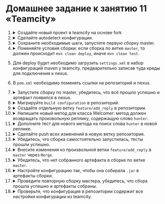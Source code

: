 # Домашнее задание к занятию 11 «Teamcity»

1. <details>
    <summary>Создайте новый проект в teamcity на основе fork</summary>

    ![1st_project](./images/1.png)

    </details>
2. <details>
    <summary>Сделайте autodetect конфигурации.</summary>

    ![autodetect](./images/2.png)

    </details>
3. <details>
    <summary>Сохраните необходимые шаги, запустите первую сборку master.</summary>

    Сборка выполнена успешно.

    ![run_master](./images/3.png)

    </details>
4. <details>
    <summary>Поменяйте условия сборки: если сборка по ветке <code>master</code>, то должен происходит <code>mvn clean deploy</code>, иначе <code>mvn clean test</code>.</summary>

    ![branches](./images/4.png)

    </details>

5. Для deploy будет необходимо загрузить `settings.xml` в набор конфигураций maven у teamcity, предварительно записав туда креды для подключения к nexus.

6. В `pom.xml` необходимо поменять ссылки на репозиторий и nexus.
7. <details>
    <summary>Запустите сборку по master, убедитесь, что всё прошло успешно и артефакт появился в nexus.</summary>

    По ветке мастер сборка прошла успешно и артефакты нормально загрузились в нексус.
    ![complete](./images/5.png)

    ![nexus](./images/6.png)

    </details>

8. <details>
    <summary>Мигрируйте <code>build configuration</code> в репозиторий.</summary>

    По ветке мастер сборка прошла успешно и артефакты нормально загрузились в нексус.
    ![version_settings](./images/7.png)

    ![commit](./images/8.png)

    </details>

9. <details>
    <summary>Создайте отдельную ветку <code>feature/add_reply</code> в репозитории.</summary>

    ![feature/add_reply](./images/9.png)

    </details>

10. <details>
    <summary>Напишите новый метод для класса Welcomer: метод должен возвращать произвольную реплику, содержащую слово <code>hunter</code>.</summary>

    ![huter_gonna_hunt](./images/10.png)

    </details>

11. <details>
    <summary>Дополните тест для нового метода на поиск слова <code>hunter</code> в новой реплике.</summary>

    ![huter_gonna_hunt](./images/11.png)

    </details>

12. <details>
    <summary>Сделайте push всех изменений в новую ветку репозитория.</summary>

    ![push](./images/12.png)

    </details>

13. <details>
    <summary>Убедитесь, что сборка самостоятельно запустилась, тесты прошли успешно.</summary>

    ![autorun](./images/13.png)

    </details>

14. <details>
    <summary>Внесите изменения из произвольной ветки <code>feature/add_reply</code> в <code>master</code> через <code>Merge</code>.</summary>

    ![merge](./images/14.png)

    </details>

15. <details>
    <summary>Убедитесь, что нет собранного артефакта в сборке по ветке <code>master</code>.</summary>

    ![no_artifacts](./images/15.png)

    </details>

16. <details>
    <summary>Настройте конфигурацию так, чтобы она собирала <code>.jar</code> в артефакты сборки.</summary>

    ![jar_artifacts](./images/16.png)

    </details>

17. <details>
    <summary>Проведите повторную сборку мастера, убедитесь, что сбора прошла успешно и артефакты собраны.</summary>

    ![artifacts](./images/17.png)

    </details>

18. <details>
    <summary>Проверьте, что конфигурация в репозитории содержит все настройки конфигурации из teamcity.</summary>

    ![save_settings](./images/18.png)

    </details>
